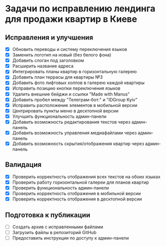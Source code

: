 # Задачи по исправлению лендинга для продажи квартир в Киеве

## Исправления и улучшения
- [x] Обновить переводы и систему переключения языков
- [x] Заменить логотип на новый (без белого фона)
- [x] Добавить слоган под заголовком
- [x] Расширить название адреса
- [x] Интегрировать планы квартир в горизонтальную галерею
- [x] Добавить план террасы для квартиры №3
- [x] Добавить фото лифтовых холлов в галерею каждой квартиры
- [x] Исправить позицию кнопки переключения языков
- [x] Удалить внешние бейджи и ссылки "Made with Manus"
- [x] Добавить пробел между "Телеграм-бот:" и "IDGroup Kyiv"
- [x] Исправить расположение элементов в мобильной версии
- [x] Центрировать пункты меню в десктопной версии
- [x] Улучшить функциональность админ-панели
- [x] Добавить возможность редактирования текстов через админ-панель
- [x] Добавить возможность управления медиафайлами через админ-панель
- [x] Добавить возможность скрытия/отображения квартир через админ-панель

## Валидация
- [x] Проверить корректность отображения всех текстов на обоих языках
- [x] Проверить работу горизонтальной галереи для планов квартир
- [x] Проверить функциональность админ-панели
- [x] Проверить корректность отображения в мобильной версии
- [x] Проверить корректность отображения в десктопной версии

## Подготовка к публикации
- [ ] Создать архив с исправленными файлами
- [ ] Загрузить файлы в репозиторий GitHub
- [ ] Предоставить инструкции по доступу к админ-панели
